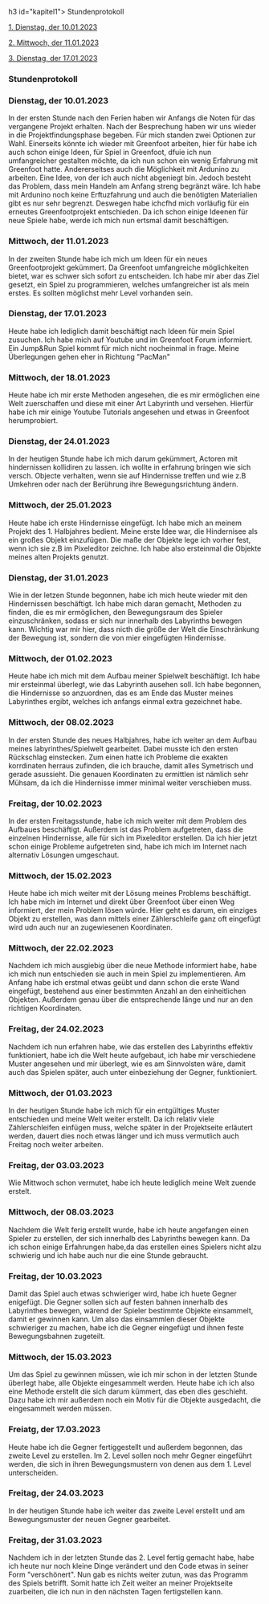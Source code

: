 h3 id="kapitel1"> Stundenprotokoll</a></h2></li>

[1. Dienstag, der 10.01.2023](#1)

[2. Mittwoch, der 11.01.2023](#2)

[3. Dienstag, der 17.01.2023](#3)




<h3 id="kapitel1"> Stundenprotokoll</a></h2></li>


### <a name="1"></a> Dienstag, der 10.01.2023

In der ersten Stunde nach den Ferien haben wir Anfangs die Noten für das vergangene Projekt erhalten. Nach der Besprechung haben wir uns wieder in die Projektfindungsphase begeben. Für mich standen zwei Optionen zur Wahl. Einerseits könnte ich wieder mit Greenfoot arbeiten, hier für habe ich auch schon einige Ideen, für Spiel in Greenfoot, dfuie ich nun umfangreicher gestalten möchte, da ich nun schon ein wenig Erfahrung mit Greenfoot hatte. Andererseitses auch die Möglichkeit mit Ardunino zu arbeiten. Eine Idee, von der ich auch nicht abgeniegt bin. Jedoch besteht das Problem, dass mein Handeln am Anfang streng begränzt wäre. Ich habe mit Ardunino noch keine Erftuzfahrung und auch die benötigten Materialien gibt es nur sehr begrenzt. Deswegen habe ichcfhd mich vorläufig für ein erneutes Greenfootprojekt entschieden. Da ich schon einige Ideenen für neue Spiele habe, werde ich mich nun ertsmal damit beschäftigen.


### <a name="2"></a> Mittwoch, der 11.01.2023

In der zweiten Stunde habe ich mich um Ideen für ein neues Greenfootprojekt gekümmert. Da Greenfoot umfangreiche möglichkeiten bietet, war es schwer sich sofort zu entscheiden. Ich habe mir aber das Ziel gesetzt, ein Spiel zu programmieren, welches umfangreicher ist als mein erstes. Es sollten möglichst mehr Level vorhanden sein.


### <a name="3"></a> Dienstag, der 17.01.2023
  
Heute habe ich lediglich damit beschäftigt nach Ideen für mein Spiel zusuchen. Ich habe mich auf Youtube und im Greenfoot Forum informiert. Ein Jump&Run Spiel kommt für mich nicht nocheinmal in frage. Meine Überlegungen gehen eher in Richtung "PacMan"
  

### <a name="4"></a> Mittwoch, der 18.01.2023

Heute habe ich mir erste Methoden angesehen, die es mir ermöglichen eine Welt zuerschaffen und diese mit einer Art Labyrinth und versehen. Hierfür habe ich mir einige Youtube Tutorials angesehen und etwas in Greenfoot herumprobiert.

### <a name="5"></a> Dienstag, der 24.01.2023

In der heutigen Stunde habe ich mich darum gekümmert, Actoren mit hindernissen kollidiren zu lassen. ich wollte in erfahrung bringen wie sich versch. Objecte verhalten, wenn sie auf Hindernisse treffen und wie z.B Umkehren oder nach der Berührung ihre Bewegungsrichtung ändern.

### <a name="6"></a> Mittwoch, der 25.01.2023

Heute habe ich erste Hindernisse eingefügt. Ich habe mich an meinem Projekt des 1. Halbjahres bedient. Meine erste Idee war, die Hindernisee als ein großes Objekt einzufügen. Die maße der Objekte lege ich vorher fest, wenn ich sie z.B im Pixeleditor zeichne. 
Ich habe also ersteinmal die Objekte meines alten Projekts genutzt. 

### <a name="7"></a> Dienstag, der 31.01.2023

Wie in der letzen Stunde begonnen, habe ich mich heute wieder mit den Hindernissen beschäftigt. Ich habe mich daran gemacht, Methoden zu finden, die es mir ermöglichen, den Bewegungsraum des Spieler einzuschränken, sodass er sich nur innerhalb des Labyrinths bewegen kann. Wichtig war mir hier, dass nicth die größe der Welt die Einschränkung der Bewegung ist, sondern die von mier eingefügten Hindernisse. 

### <a name="8"></a> Mittwoch, der 01.02.2023

Heute habe ich mich mit dem Aufbau meiner Spielwelt beschäftigt. Ich habe mir ersteinmal überlegt, wie das Labyrinth ausehen soll. Ich habe begonnen, die Hindernisse so anzuordnen, das es am Ende das Muster meines Labyrinthes ergibt, welches ich anfangs einmal extra gezeichnet habe. 

### <a name="9"></a> Mittwoch, der 08.02.2023

In der ersten Stunde des neues Halbjahres, habe ich weiter an dem Aufbau meines labyrinthes/Spielwelt gearbeitet. Dabei musste ich den ersten Rückschlag einstecken. Zum einen hatte ich Probleme die exakten korrdinaten herraus zufinden, die ich brauche, damit alles Symetrisch und gerade asussieht. Die genauen Koordinaten zu ermittlen ist nämlich sehr Mühsam, da ich die Hindernisse immer minimal weiter verschieben muss. 

### <a name="10"></a> Freitag, der 10.02.2023 

In der ersten Freitagsstunde, habe ich mich weiter mit dem Problem des Aufbaues beschäftigt. Außerdem ist das Problem aufgetreten, dass die einzelnen Hindernisse, alle für sich im Pixeleditor erstellen. Da ich hier jetzt schon einige Probleme aufgetreten sind, habe ich mich im Internet nach alternativ Lösungen umgeschaut. 

### <a name="11"></a> Mittwoch, der 15.02.2023 

Heute habe ich mich weiter mit der Lösung meines Problems beschäftigt. Ich habe mich im Internet und direkt über Greenfoot über einen Weg informiert, der mein Problem lösen würde. Hier geht es darum, ein einziges Objekt zu erstellen, was dann mittels einer Zählerschleife ganz oft eingefügt wird udn auch nur an zugewiesenen Koordinaten. 

### <a name="12"></a> Mittwoch, der 22.02.2023 

Nachdem ich mich ausgiebig über die neue Methode informiert habe, habe ich mich nun entschieden sie auch in mein Spiel zu implementieren. 
Am Anfang habe ich erstmal etwas geübt und dann schon die erste Wand eingefügt, bestehend aus einer bestimmten Anzahl an den einheitlichen Objekten. Außerdem genau über die entsprechende länge und nur an den richtigen Koordinaten. 

### <a name="13"></a> Freitag, der 24.02.2023 

Nachdem ich nun erfahren habe, wie das erstellen des Labyrinths effektiv funktioniert, habe ich die Welt heute aufgebaut, ich habe mir verschiedene Muster angesehen und mir überlegt, wie es am Sinnvolsten wäre, damit auch das Spielen später, auch unter einbeziehung der Gegner, funktioniert.

### <a name="14"></a> Mittwoch, der 01.03.2023 

In der heutigen Stunde habe ich mich für ein entgültiges Muster entschieden und meine Welt weiter erstellt. Da ich relativ viele Zählerschleifen einfügen muss, welche später in der Projektseite erläutert werden, dauert dies noch etwas länger und ich muss vermutlich auch Freitag noch weiter arbeiten. 

### <a name="15"></a> Freitag, der 03.03.2023

Wie Mittwoch schon vermutet, habe ich heute lediglich meine Welt zuende erstelt.

### <a name="16"></a> Mittwoch, der 08.03.2023

Nachdem die Welt ferig erstellt wurde, habe ich heute angefangen einen Spieler zu erstellen, der sich innerhalb des Labyrinths bewegen kann. Da ich schon einige Erfahrungen habe,da das erstellen eines Spielers nicht alzu schwierig und ich habe auch nur die eine Stunde gebraucht. 

### <a name="17"></a> Freitag, der 10.03.2023

Damit das Spiel auch etwas schwieriger wird, habe ich huete Gegner enigefügt. Die Gegner sollen sich auf festen bahnen innerhalb des Labyrinthes bewegen, wärend der Spieler bestimmte Objekte einsammelt, damit er gewinnen kann. 
Um also das einsammlen dieser Objekte schwieriger zu machen, habe ich die Gegner eingefügt und ihnen feste Bewegungsbahnen zugeteilt. 

### <a name="18"></a> Mittwoch, der 15.03.2023

Um das Spiel zu gewinnen müssen, wie ich mir schon in der letzten Stunde überlegt habe, alle Objekte eingesammelt werden. Heute habe ich ich also eine Methode erstellt die sich darum kümmert, das eben dies geschieht. Dazu habe ich mir außerdem noch ein Motiv für die Objekte ausgedacht, die eingesammelt werden müssen. 

### <a name="19"></a> Freiatg, der 17.03.2023

Heute habe ich die Gegner fertiggestellt und außerdem begonnen, das zweite Level zu erstellen. Im 2. Level sollen noch mehr Gegner eingeführt werden, die sich in ihren Bewegungsmustern von denen aus dem 1. Level unterscheiden. 

### <a name="20"></a> Freitag, der 24.03.2023 

In der heutigen Stunde habe ich weiter das zweite Level erstellt und am Bewegungsmuster der neuen Gegner gearbeitet. 

### <a name="21"></a> Freitag, der 31.03.2023 

Nachdem ich in der letzten Stunde das 2. Level fertig gemacht habe, habe ich heute nur noch kleine Dinge verändert und den Code etwas in seiner Form "verschönert". 
Nun gab es nichts weiter zutun, was das Programm des Spiels betrifft. Somit hatte ich Zeit weiter an meiner Projektseite zuarbeiten, die ich nun in den nächsten Tagen fertigstellen kann. 
